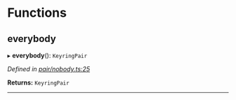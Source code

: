 

# Functions

<a id="everybody"></a>

##  everybody

▸ **everybody**(): `KeyringPair`

*Defined in [pair/nobody.ts:25](https://github.com/polkadot-js/common/blob/7a43354/packages/keyring/src/pair/nobody.ts#L25)*

**Returns:** `KeyringPair`

___

